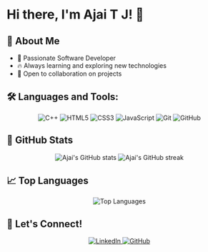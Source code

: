 # Hi there, I'm Ajai T J! 👋

## 🚀 About Me
- 🌱 Passionate Software Developer
- 🔥 Always learning and exploring new technologies
- 🤝 Open to collaboration on projects

## 🛠️ Languages and Tools:
<p align="center">
  <img src="https://img.shields.io/badge/C++-00599C?style=for-the-badge&logo=cplusplus&logoColor=white" alt="C++" />
  <img src="https://img.shields.io/badge/HTML5-E34F26?style=for-the-badge&logo=html5&logoColor=white" alt="HTML5" />
  <img src="https://img.shields.io/badge/CSS3-1572B6?style=for-the-badge&logo=css3&logoColor=white" alt="CSS3" />
  <img src="https://img.shields.io/badge/JavaScript-F7DF1E?style=for-the-badge&logo=javascript&logoColor=black" alt="JavaScript" />
  <img src="https://img.shields.io/badge/Git-F05032?style=for-the-badge&logo=git&logoColor=white" alt="Git" />
  <img src="https://img.shields.io/badge/GitHub-181717?style=for-the-badge&logo=github&logoColor=white" alt="GitHub" />
</p>

## 🌟 GitHub Stats
<p align="center">
  <img src="https://github-readme-stats.vercel.app/api?username=ajaitj17&show_icons=true&theme=radical" alt="Ajai's GitHub stats" />
  <img src="https://github-readme-streak-stats.herokuapp.com/?user=ajaitj17&theme=radical" alt="Ajai's GitHub streak" />
</p>

## 📈 Top Languages
<p align="center">
  <img src="https://github-readme-stats.vercel.app/api/top-langs/?username=ajaitj17&layout=compact&theme=radical" alt="Top Languages" />
</p>

## 💬 Let's Connect!
<p align="center">
  <a href="https://www.linkedin.com/in/ajai-t-j-348b06228/">
    <img src="https://img.shields.io/badge/LinkedIn-0077B5?style=for-the-badge&logo=linkedin&logoColor=white" alt="LinkedIn" />
  </a>
  <a href="https://github.com/ajaitj17">
    <img src="https://img.shields.io/badge/GitHub-181717?style=for-the-badge&logo=github&logoColor=white" alt="GitHub" />
  </a>
</p>
